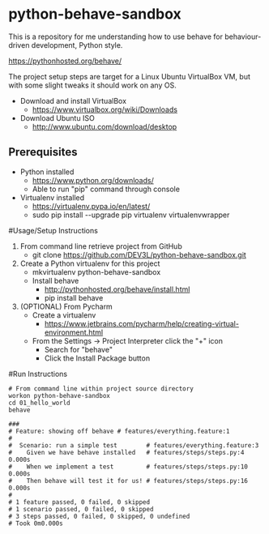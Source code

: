 # python-behave-sandbox
This is a repository for me understanding how to use behave for behaviour-driven development, Python style.

<https://pythonhosted.org/behave/>

The project setup steps are target for a Linux Ubuntu VirtualBox VM, but with some slight tweaks it should work on any OS.

* Download and install VirtualBox
    * <https://www.virtualbox.org/wiki/Downloads>
* Download Ubuntu ISO
    * <http://www.ubuntu.com/download/desktop>

## Prerequisites
* Python installed
    * <https://www.python.org/downloads/>
    * Able to run "pip" command through console
* Virtualenv installed
    * <https://virtualenv.pypa.io/en/latest/>
    * sudo pip install --upgrade pip virtualenv virtualenvwrapper

#Usage/Setup Instructions
1. From command line retrieve project from GitHub
	* git clone https://github.com/DEV3L/python-behave-sandbox.git
2. Create a Python virtualenv for this project
    * mkvirtualenv python-behave-sandbox
    * Install behave
        * <http://pythonhosted.org/behave/install.html>
        * pip install behave
4. (OPTIONAL) From Pycharm
    * Create a virtualenv
        * <https://www.jetbrains.com/pycharm/help/creating-virtual-environment.html>
    * From the Settings -> Project Interpreter click the "+" icon
        * Search for "behave"
        * Click the Install Package button

#Run Instructions
```
# From command line within project source directory
workon python-behave-sandbox
cd 01_hello_world
behave

###
# Feature: showing off behave # features/everything.feature:1
#
#  Scenario: run a simple test        # features/everything.feature:3
#    Given we have behave installed   # features/steps/steps.py:4 0.000s
#    When we implement a test         # features/steps/steps.py:10 0.000s
#    Then behave will test it for us! # features/steps/steps.py:16 0.000s
# 
# 1 feature passed, 0 failed, 0 skipped
# 1 scenario passed, 0 failed, 0 skipped
# 3 steps passed, 0 failed, 0 skipped, 0 undefined
# Took 0m0.000s

